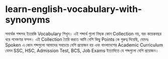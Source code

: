# learn-english-vocabulary-with-synonyms
সমার্থক শব্দসহ ইংরেজি Vocabulary শিখুন। এই শব্দার্থ গুলো নিছক কোন Collection নয়, বরং কয়েকবছর ধরে গবেষণার ফসল। এই Collection তৈরি করতে আমি বেশি কিছু Points কে গুরুত্ব দিয়েছি, যেমনঃ Spoken এ কোন শব্দগুলো আমাদের সবচেয়ে বেশি প্রয়োজন হয় এবং বাংলাদেশের Academic Curriculum যেমন SSC, HSC, Admission Test, BCS, Job Exams ইত্যাদিতে যে শব্দগুলো বেশি প্রয়োজন। 

